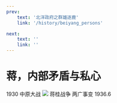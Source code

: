 ```yaml
---
prev:
    text: '北洋政府之群雄逐鹿'
    link: '/history/beiyang_persons'

next:
    text: ''
    link: ''
---
```

# 蒋，内部矛盾与私心

1930 中原大战
![](https://img2018.cnblogs.com/blog/21343/201912/21343-20191209095139153-965532315.jpg)
蒋桂战争
两广事变 1936.6






